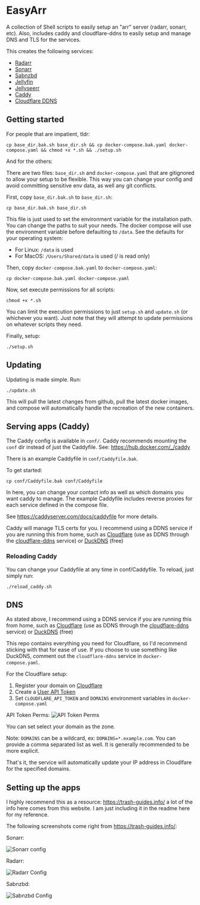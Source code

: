# EasyArr
A collection of Shell scripts to easily setup an "arr" server (radarr, sonarr, etc). Also, includes caddy and cloudflare-ddns to easily setup and manage DNS and TLS for the services.

This creates the following services:

 - [Radarr](https://github.com/Radarr/Radarr)
 - [Sonarr](https://github.com/Sonarr/Sonarr)
 - [Sabnzbd](https://github.com/sabnzbd/sabnzbd)
 - [Jellyfin](https://github.com/jellyfin/jellyfin)
 - [Jellyseerr](https://github.com/Fallenbagel/jellyseerr)
 - [Caddy](https://github.com/caddyserver/caddy)
 - [Cloudflare DDNS](https://github.com/favonia/cloudflare-ddns)

## Getting started

For people that are impatient, tldr:

    cp base_dir.bak.sh base_dir.sh && cp docker-compose.bak.yaml docker-compose.yaml && chmod +x *.sh && ./setup.sh

And for the others:

There are two files: `base_dir.sh` and `docker-compose.yaml` that are gitignored to allow your setup to be flexible. This way you can change your config and avoid committing sensitive env data, as well any git conflicts.

First, copy `base_dir.bak.sh` to `base_dir.sh`:

    cp base_dir.bak.sh base_dir.sh
This file is just used to set the environment variable for the installation path. You can change the paths to suit your needs. The docker compose will use the environment variable before defaulting to `/data`. See the defaults for your operating system:

 - For Linux: `/data` is used
 - For MacOS: `/Users/Shared/data` is used (/ is read only)

Then, copy `docker-compose.bak.yaml` to `docker-compose.yaml`:

    cp docker-compose.bak.yaml docker-compose.yaml

Now, set execute permissions for all scripts:

    chmod +x *.sh

You can limit the execution permissions to just `setup.sh` and `update.sh` (or whichever you want). Just note that they will attempt to update permissions on whatever scripts they need.

Finally, setup:

    ./setup.sh

## Updating

Updating is made simple. Run:

    ./update.sh

This will pull the latest changes from github, pull the latest docker images, and compose will automatically handle the recreation of the new containers. 

## Serving apps (Caddy)

The Caddy config is available in `conf/`. Caddy recommends mounting the `conf` dir instead of just the Caddyfile. See: https://hub.docker.com/_/caddy

There is an example Caddyfile in `conf/Caddyfile.bak`.

To get started:

    cp conf/Caddyfile.bak conf/Caddyfile

In here, you can change your contact info as well as which domains you want caddy to manage. The example Caddyfile includes reverse proxies for each service defined in the compose file.

See https://caddyserver.com/docs/caddyfile for more details.

Caddy will manage TLS certs for you. I recommend using a DDNS service if you are running this from home, such as [Cloudflare](https://www.cloudflare.com/) (use as DDNS through the [cloudflare-ddns](https://github.com/favonia/cloudflare-ddns) service) or [DuckDNS](https://www.duckdns.org/) (free)

### Reloading Caddy

You can change your Caddyfile at any time in conf/Caddyfile. To reload, just simply run:

    ./reload_caddy.sh

## DNS

As stated above, I recommend using a DDNS service if you are running this from home, such as [Cloudflare](https://www.cloudflare.com/) (use as DDNS through the [cloudflare-ddns](https://github.com/favonia/cloudflare-ddns) service) or [DuckDNS](https://www.duckdns.org/) (free)

This repo contains everything you need for Cloudflare, so I'd recommend sticking with that for ease of use. If you choose to use something like DuckDNS, comment out the `cloudflare-ddns` service in `docker-compose.yaml`.

For the Cloudflare setup:

 1. Register your domain on [Cloudflare](https://www.cloudflare.com/) 
 2. Create a [User API Token](https://dash.cloudflare.com/profile/api-tokens)
 3. Set `CLOUDFLARE_API_TOKEN` and `DOMAINS` environment variables in `docker-compose.yaml`

API Token Perms:
![API Token Perms](https://i.imgur.com/TncmYl3.png)

You can set select your domain as the zone. 

Note: `DOMAINS` can be a wildcard, ex: `DOMAINS=*.example.com`. You can provide a comma separated list as well. It is generally recommended to be more explicit. 

That's it, the service will automatically update your IP address in Cloudlfare for the specified domains.

## Setting up the apps

I highly recommend this as a resource: https://trash-guides.info/ a lot of the info here comes from this website. I am just including it in the readme here for my reference.

The following screenshots come right from https://trash-guides.info/:

Sonarr:

![Sonarr config](https://imgur.com/38ZUZHy.png)

Radarr:

![Radarr Config](https://imgur.com/STvDHhM.png)

Sabnzbd:

![Sabnzbd Config](https://imgur.com/5rDoiWm.png)


